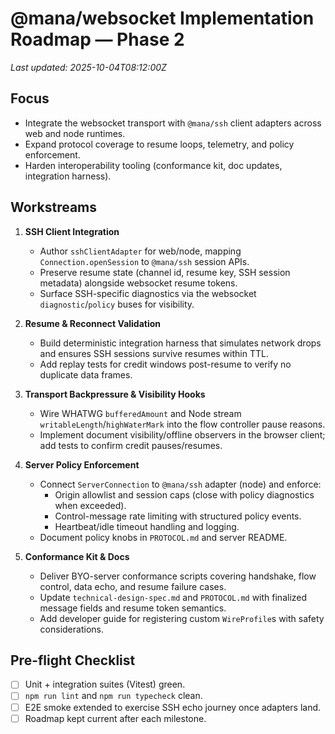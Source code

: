 # @mana/websocket Implementation Roadmap — Phase 2

_Last updated: 2025-10-04T08:12:00Z_

## Focus

- Integrate the websocket transport with `@mana/ssh` client adapters across web and node runtimes.
- Expand protocol coverage to resume loops, telemetry, and policy enforcement.
- Harden interoperability tooling (conformance kit, doc updates, integration harness).

## Workstreams

1. **SSH Client Integration**
   - Author `sshClientAdapter` for web/node, mapping `Connection.openSession` to `@mana/ssh` session APIs.
   - Preserve resume state (channel id, resume key, SSH session metadata) alongside websocket resume tokens.
   - Surface SSH-specific diagnostics via the websocket `diagnostic`/`policy` buses for visibility.

2. **Resume & Reconnect Validation**
   - Build deterministic integration harness that simulates network drops and ensures SSH sessions survive resumes within TTL.
   - Add replay tests for credit windows post-resume to verify no duplicate data frames.

3. **Transport Backpressure & Visibility Hooks**
   - Wire WHATWG `bufferedAmount` and Node stream `writableLength`/`highWaterMark` into the flow controller pause reasons.
   - Implement document visibility/offline observers in the browser client; add tests to confirm credit pauses/resumes.

4. **Server Policy Enforcement**
   - Connect `ServerConnection` to `@mana/ssh` adapter (node) and enforce:
     - Origin allowlist and session caps (close with policy diagnostics when exceeded).
     - Control-message rate limiting with structured policy events.
     - Heartbeat/idle timeout handling and logging.
   - Document policy knobs in `PROTOCOL.md` and server README.

5. **Conformance Kit & Docs**
   - Deliver BYO-server conformance scripts covering handshake, flow control, data echo, and resume failure cases.
   - Update `technical-design-spec.md` and `PROTOCOL.md` with finalized message fields and resume token semantics.
   - Add developer guide for registering custom `WireProfile`s with safety considerations.

## Pre-flight Checklist

- [ ] Unit + integration suites (Vitest) green.
- [ ] `npm run lint` and `npm run typecheck` clean.
- [ ] E2E smoke extended to exercise SSH echo journey once adapters land.
- [ ] Roadmap kept current after each milestone.
